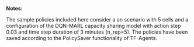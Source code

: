 **Notes:**

The sample policies included here consider a an scenario with 5 cells and a configuration of the DQN-MARL capacity sharing model with action step 0.03 and time step duration of 3 minutes (n_rep=5). The policies have been saved according to the PolicySaver functionality of TF-Agents.
